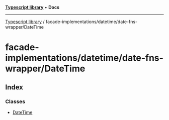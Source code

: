 [**Typescript library**](../../../../index.md) • **Docs**

***

[Typescript library](../../../../modules.md) / facade-implementations/datetime/date-fns-wrapper/DateTime

# facade-implementations/datetime/date-fns-wrapper/DateTime

## Index

### Classes

- [DateTime](classes/DateTime.md)
